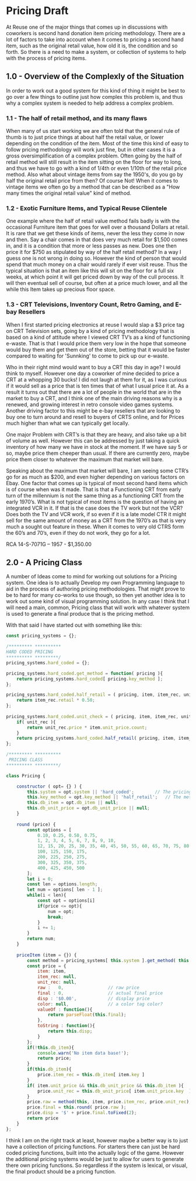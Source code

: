 # Pricing Draft

At Reuse one of the major things that comes up in discussions with coworkers is second hand donation item pricing methodology. There are a lot of factors to take into account when it comes to pricing a second hand item, such as the original retail value, how old it is, the condition and so forth. So there is a need to make a system, or collection of systems to help with the process of pricing items.

## 1.0 - Overview of the Complexly of the Situation

In order to work out a good system for this kind of thing it might be best to go over a few things to outline just how complex this problem is, and thus why a complex system is needed to help address a complex problem.

### 1.1 - The half of retail method, and its many flaws

When many of us start working we are often told that the general rule of thumb is to just price things at about half the retail value, or lower depending on the condition of the item. Most of the time this kind of easy to follow pricing methodology will work just fine, but in other cases it is a gross oversimplification of a complex problem. Often going by the half of retail method will still result in the item sitting on the floor for way to long, and thus we have to go with a kind of 1/4th or even 1/10th of the retail price method. Also what about vintage items from say the 1950's, do you go by half the original retail price from then? Of course Not! When it comes to vintage items we often go by a method that can be described as a "How many times the original retail value" kind of method.

### 1.2 - Exotic Furniture Items, and Typical Reuse Clientele

One example where the half of retail value method fails badly is with the occasional Furniture item that goes for well over a thousand Dollars at retail. It is rare that we get these kinds of items, never the less they come in now and then. Say a chair comes in that does very much retail for $1,500 comes in, and it is a condition that more or less passes as new. Does one then price it for $750 as stipulated by way of the half retail method? In a way I guess one is not wrong in doing so. However the kind of person that would spend that much money on a chair would rarely if ever visit reuse. Thus the typical situation is that an item like this will sit on the floor for a full six weeks, at which point it will get priced down by way of the cull process. It will then eventual sell of course, but often at a price much lower, and all the while this Item takes up precious floor space.

### 1.3 - CRT Televisions, Inventory Count, Retro Gaming, and E-bay Resellers

When I first started pricing electronics at reuse I would slap a $3 price tag on CRT Television sets, going by a kind of pricing methodology that is based on a kind of attitude where I viewed CRT TV’s as a kind of functioning e-waste. That is that I would price them very low in the hope that someone would buy them and get them out of the store, betting that it would be faster compared to waiting for 'Sunnking' to come to pick up our e-waste. 

Who in their right mind would want to buy a CRT this day in age? I would think to myself. However one day a coworker of mine decided to price a CRT at a whopping 30 bucks! I did not laugh at them for it, as I was curious if it would sell as a price that is ten times that of what I usual price it at. As a result it turns out that there are a lot of people in the world that are in the market to buy a CRT, and I think one of the main driving reasons why is a renewed, and growing interest in retro console video games systems. Another driving factor to this might be e-bay resellers that are looking to buy one to turn around and resell to buyers of CRTS online, and for Prices much higher than what we can typically get locally.

One major Problem with CRT’s is that they are heavy, and also take up a bit of volume as well. However this can be addressed by just taking a quick inventory of how many we have in stock at the moment. If we have say 5 or so, maybe price them cheeper than usual. If there are currently zero, maybe price them closer to whatever the maximum that market will bare.

Speaking about the maximum that market will bare, I am seeing some CTR’s go for as much as $200, and even higher depending on various factors on Ebay. One factor that comes up is typical of most second hand items which is of course when was it made. That is that a Functioning CRT from early turn of the millennium is not the same thing as a functioning CRT from the early 1970’s. What is not typical of most items is the question of having an integrated VCR in it. If that is the case does the TV work but not the VCR? Does both the TV and VCR work, if so even if it is a late model CTR it might sell for the same amount of money as a CRT from the 1970’s as that is very much a sought out feature in these. When it comes to very old CTRS form the 60’s and 70’s, even if they do not work, they go for a lot.

RCA   14-S-7071G – 1957 -  $1,350.00

## 2.0 - A Pricing Class

A number of Ideas come to mind for working out solutions for a Pricing system. One idea is to actually Develop my own Programming language to aid in the process of authoring pricing methodologies. That might prove to be to hard for many co-works to use though, so then yet another idea is to work out some kind of visual programming solution. In any case I think that I will need a main, common, Pricing class that will work with whatever system is used to generate a final produce that is the pricing method.

With that said I have started out with something like this:

```js
const pricing_systems = {};

/********* **********
HARD CODED PRICING
********** *********/
pricing_systems.hard_coded = {};

pricing_systems.hard_coded.get_method = function( pricing ){
    return pricing_systems.hard_coded[ pricing.key_method ];
};

pricing_systems.hard_coded.half_retail = ( pricing, item, item_rec, unit_rec ) => {
    return item_rec.retail * 0.50;
};
    
pricing_systems.hard_coded.unit_check = ( pricing, item, item_rec, unit_rec ) => {
    if( unit_rec ){
        return unit_rec.price * item.unit_price.count;
    }
    return pricing_systems.hard_coded.half_retail( pricing, item, item_rec, unit_rec );
};

/********* **********
 PRICING CLASS
********** *********/

class Pricing {

    constructor ( opt= {} ) {
        this.system = opt.system || 'hard_coded';        // The pricing system to use
        this.key_method = opt.key_method || 'half_retail';   // The method to use in the current system
        this.db_item = opt.db_item || null;
        this.db_unit_price = opt.db_unit_price || null;
    }
    
    round (price) {
        const options = [
            0.10, 0.25, 0.50, 0.75,
            1, 2, 3, 4, 5, 6, 7, 8, 9, 10,
            12, 15, 20, 25, 30, 35, 40, 45, 50, 55, 60, 65, 70, 75, 80, 85, 90,
            100, 125, 150, 175,
            200, 225, 250, 275,
            300, 325, 350, 375,
            400, 425, 450, 500
        ];
        let i = 0;
        const len = options.length;
        let num = options[ len - 1 ];
        while(i < len){
            const opt = options[i]
            if(price <= opt){
                num = opt;
                break;
            }
            i += 1;
        }
        return num;
    }
    
    priceItem (item = {}) {
        const method = pricing_systems[ this.system ].get_method( this );
        const price = {
            item: item,
            item_rec: null,
            unit_rec: null,
            raw :   0,                 // raw price
            final : 0,                 // actual final price
            disp : '$0.00',            // display price
            color: null,               // a color tag color?
            valueOf : function(){
                return parseFloat(this.final);
            },
            toString : function(){
                return this.disp;
            }
        };    
        if(!this.db_item){
            console.warn('No item data base!');
            return price;
        }
        if(this.db_item){
            price.item_rec = this.db_item[ item.key ]
        }
        if( item.unit_price && this.db_unit_price && this.db_item ){
            price.unit_rec = this.db_unit_price[ item.unit_price.key  ];
        }
        price.raw = method(this, item, price.item_rec, price.unit_rec);
        price.final = this.round( price.raw );
        price.disp = '$' + price.final.toFixed(2);
        return price
    }
};
```

I think I am on the right track at least, however maybe a better way is to just have a collection of pricing functions. For starters there can just be hard coded pricing functions, built into the actually logic of the game. However the additional pricing systems would be just to allow for users to generate there own pricing functions. So regardless if the system is lexical, or visual, the final product should be a pricing function.










